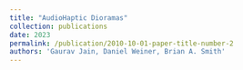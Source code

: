 ```yaml
---
title: "AudioHaptic Dioramas"
collection: publications
date: 2023
permalink: /publication/2010-10-01-paper-title-number-2
authors: 'Gaurav Jain, Daniel Weiner, Brian A. Smith'
---
```

